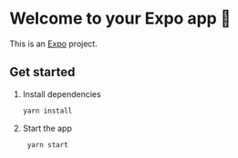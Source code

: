 # Welcome to your Expo app 👋

This is an [Expo](https://expo.dev) project.

## Get started

1. Install dependencies

   ```bash
   yarn install
   ```

2. Start the app

   ```bash
    yarn start
   ```

